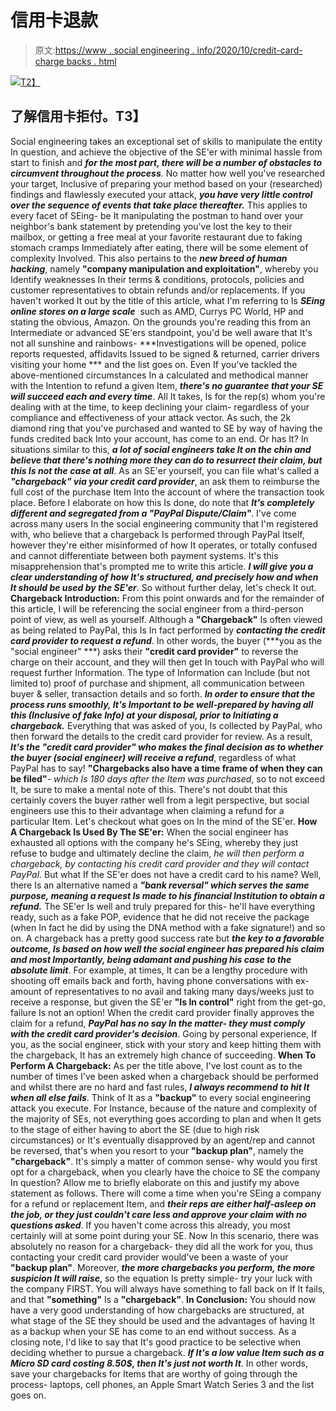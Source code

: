 # 信用卡退款

> 原文:[https://www . social engineering . info/2020/10/credit-card-charge backs . html](https://www.socialengineering.info/2020/10/credit-card-chargebacks.html)

[![](../Images/7853fe463036787f0831cb6837ca9785.png)T2】](https://1.bp.blogspot.com/-1-YXrfXhjnU/X3WyfJ1kmYI/AAAAAAAAlIk/NOxdwl3Y99EnejTDnBudyBZQQIzpJVuiACLcBGAsYHQ/s1600/When%2BTo%2BPerform%2BChargebacks.%2Bwww.socialengineers.net.jpg)

## **了解信用卡拒付。T3】**

Social engineering takes an exceptional set of skills to manipulate the entity In question, and achieve the objective of the SE'er with minimal hassle from start to finish and ***for the most part, there will be a number of obstacles to circumvent throughout the process***. No matter how well you've researched your target, Inclusive of preparing your method based on your (researched) findings and flawlessly executed your attack, ***you have very little control over the sequence of events that take place thereafter.*** This applies to every facet of SEing- be It manipulating the postman to hand over your neighbor's bank statement by pretending you've lost the key to their mailbox, or getting a free meal at your favorite restaurant due to faking stomach cramps Immediately after eating, there will be some element of complexity Involved.
  This also pertains to the ***new breed of human hacking***, namely **"company manipulation and exploitation"**, whereby you Identify weaknesses In their terms & conditions, protocols, policies and customer representatives to obtain refunds and/or replacements. If you haven't worked It out by the title of this article, what I'm referring to Is ***SEing online stores on a large scale***  such as AMD, Currys PC World, HP and stating the obvious, Amazon. On the grounds you're reading this from an Intermediate or advanced SE'ers standpoint, you'd be well aware that It's not all sunshine and rainbows- ***Investigations will be opened, police reports requested, affidavits Issued to be signed & returned, carrier drivers visiting your home *** and the list goes on.
  Even If you've tackled the above-mentioned circumstances In a calculated and methodical manner with the Intention to refund a given Item, ***there's no guarantee that your SE will succeed each and every time***. All It takes, Is for the rep(s) whom you're dealing with at the time, to keep declining your claim- regardless of your compliance and effectiveness of your attack vector. As such, the 2k diamond ring that you've purchased and wanted to SE by way of having the funds credited back Into your account, has come to an end. Or has It? In situations similar to this, ***a lot of social engineers take It on the chin and believe that there's nothing more they can do to resurrect their claim, but this Is not the case at all***.
  As an SE'er yourself, you can file what's called a ***"chargeback" via your credit card provider***, an ask them to reimburse the full cost of the purchase Item Into the account of where the transaction took place. Before I elaborate on how this Is done, do note that ***It's completely different and segregated from a "PayPal Dispute/Claim"***. I've come across many users In the social engineering community that I'm registered with, who believe that a chargeback Is performed through PayPal Itself, however they're either misinformed of how It operates, or totally confused and cannot differentiate between both payment systems. It's this misapprehension that's prompted me to write this article. ***I will give you a clear understanding of how It's structured, and precisely how and when It should be used by the SE'er***. So without further delay, let's check It out.
  **Chargeback Introduction:**
  From this point onwards and for the remainder of this article, I will be referencing the social engineer from a third-person point of view, as well as yourself. Although a **"Chargeback"** Is often viewed as being related to PayPal, this Is In fact performed by ***contacting the credit card provider to request a refund***. In other words, the buyer (***you as the "social engineer" ***) asks their **"credit card provider"** to reverse the charge on their account, and they will then get In touch with PayPal who will request further Information. The type of Information can Include (but not limited to) proof of purchase and shipment, all communication between buyer & seller, transaction details and so forth. ***In order to ensure that the process runs smoothly, It's Important to be well-prepared by having all this (Inclusive of fake Info) at your disposal, prior to Initiating a chargeback.***
  Everything that was asked of you, Is collected by PayPal, who then forward the details to the credit card provider for review. As a result, ***It's the "credit card provider" who makes the final decision as to whether the buyer (social engineer) will receive a refund***, regardless of what PayPal has to say! **"Chargebacks also have a time frame of when they can be filed"**- *which Is 180 days after the Item was purchased*, so to not exceed It, be sure to make a mental note of this. There's not doubt that this certainly covers the buyer rather well from a legit perspective, but social engineers use this to their advantage when claiming a refund for a particular Item. Let's checkout what goes on In the mind of the SE'er.
  **How A Chargeback Is Used By The SE'er:**
  When the social engineer has exhausted all options with the company he's SEing, whereby they just refuse to budge and ultimately decline the claim, *he will then perform a chargeback, by contacting his credit card provider and they will contact PayPal*. But what If the SE'er does not have a credit card to his name? Well, there Is an alternative named a ***"bank reversal" which serves the same purpose, meaning a request Is made to his financial Institution to obtain a refund.*** The SE'er Is well and truly prepared for this- he'll have everything ready, such as a fake POP, evidence that he did not receive the package (when In fact he did by using the DNA method with a fake signature!) and so on.
  A chargeback has a pretty good success rate but ***the key to a favorable outcome, Is based on how well the social engineer has prepared his claim and most Importantly, being adamant and pushing his case to the absolute limit***. For example, at times, It can be a lengthy procedure with shooting off emails back and forth, having phone conversations with ex-amount of representatives to no avail and taking many days/weeks just to receive a response, but given the SE'er **"Is In control"** right from the get-go, failure Is not an option! When the credit card provider finally approves the claim for a refund, ***PayPal has no say In the matter- they must comply with the credit card provider's decision***. Going by personal experience, If you, as the social engineer, stick with your story and keep hitting them with the chargeback, It has an extremely high chance of succeeding.
  **When To Perform A Chargeback:**
  As per the title above, I've lost count as to the number of times I've been asked when a chargeback should be performed and whilst there are no hard and fast rules, ***I always recommend to hit It when all else fails***. Think of It as a **"backup"** to every social engineering attack you execute. For Instance, because of the nature and complexity of the majority of SEs, not everything goes according to plan and when It gets to the stage of either having to abort the SE (due to high risk circumstances) or It's eventually disapproved by an agent/rep and cannot be reversed, that's when you resort to your **"backup plan"**, namely the **"chargeback"**. It's simply a matter of common sense- why would you first opt for a chargeback, when you clearly have the choice to SE the company In question?
  Allow me to briefly elaborate on this and justify my above statement as follows. There will come a time when you're SEing a company for a refund or replacement Item, and ***their reps are either half-asleep on the job, or they just couldn't care less and approve your claim with no questions asked***. If you haven't come across this already, you most certainly will at some point during your SE. Now In this scenario, there was absolutely no reason for a chargeback- they did all the work for you, thus contacting your credit card provider would've been a waste of your **"backup plan"**. Moreover, ***the more chargebacks you perform, the more suspicion It will raise***, so the equation Is pretty simple- try your luck with the company FIRST. You will always have something to fall back on If It fails, and that **"something"** Is a **"chargeback"**.
  **In Conclusion:**
  You should now have a very good understanding of how chargebacks are structured, at what stage of the SE they should be used and the advantages of having It as a backup when your SE has come to an end without success. As a closing note, I'd like to say that It's good practice to be selective when deciding whether to pursue a chargeback. ***If It's a low value Item such as a Micro SD card costing 8.50$, then It's just not worth It***. In other words, save your chargebacks for Items that are worthy of going through the process- laptops, cell phones, an Apple Smart Watch Series 3 and the list goes on.